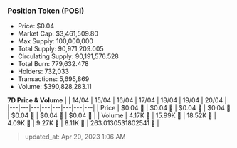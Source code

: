 
  ### Position Token (POSI)
  - Price: $0.04
  - Market Cap: $3,461,509.80
  - Max Supply: 100,000,000
  - Total Supply: 90,971,209.005
  - Circulating Supply: 90,191,576.528
  - Total Burn: 779,632.478
  - Holders: 732,033
  - Transactions: 5,695,869
  - Volume: $390,828,283.11

  **7D Price & Volume**
  | | 14&#x2F;04 | 15&#x2F;04 | 16&#x2F;04 | 17&#x2F;04 | 18&#x2F;04 | 19&#x2F;04 | 20&#x2F;04 |
  |---|---|---|---|---|---|---|---|
  | Price | $0.04 🚀 | $0.04 🚀 | $0.04 🔻 | $0.04 🔻 | $0.04 🔻 | $0.04 🔻 | $0.04 🔻 |
  | Volume | 4.17K 🔻 | 15.99K 🚀 | 18.52K 🚀 | 4.09K 🔻 | 9.27K 🚀 | 8.11K 🔻 | 263.0130531802541 🔻 |

  > updated_at: Apr 20, 2023 1:06 AM
